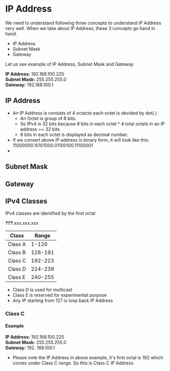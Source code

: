 # IP Address

We need to understand following three concepts to understand IP Address very well. When we take about IP Address, these 3 concepts go hand in hand.

- IP Address
- Subnet Mask
- Gateway

Let us see example of IP Address, Subnet Mask and Gateway

**IP Address:** 192.168.100.225 </br>
**Subnet Mask:** 255.255.255.0 </br>
**Gateway:** 192.168.100.1 </br>

## IP Address

- An IP Address is consists of 4 octects each octet is devided by dot(.)
    - An Octet is group of 8 bits.
    - So IPv4 is 32 bits because 8 bits in each octel * 4 total octels in an IP address == 32 bits
    - 8 bits in each octet is displayed as decimal number. 
- If we convert above IP address in binary form, it will look like this: 11000000.10101000.01100100.11100001
- 


## Subnet Mask

## Gateway

## IPv4 Classes

IPv4 classes are identified by the first octal

***???***.xxx.xxx.xxx

| Class   | Range   |
|---------|---------|
| Class A | 1-126   |
| Class B | 128-191 |
| Class C | 192-223 |
| Class D | 224-239 |
| Class E | 240-255 |

- Class D is used for multicast
- Class E is reserved for experimental purpose
- Any IP starting from 127 is loop back IP Address

### Class C

#### Example

**IP Address:** 192.168.100.225<br>
**Subnet Mask:** 255.255.255.0<br>
**Gateway:** 192. 168.100.1<br>

- Please note the IP Address in above example, it's first octal is 192 which comes under Class C range. So this is Class C IP Address.



